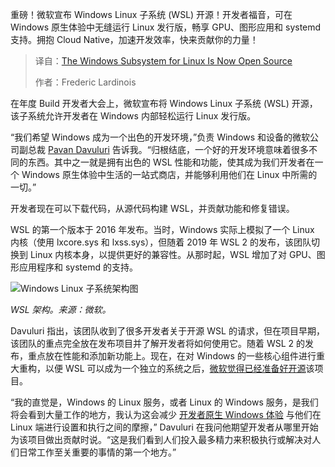 <!--
title: 适用于Linux的Windows子系统现已开源
cover: https://cdn.thenewstack.io/media/2025/05/1e9dffe9-img_20160925_175258-scaled.jpg
summary: 重磅！微软宣布 Windows Linux 子系统 (WSL) 开源！开发者福音，可在 Windows 原生体验中无缝运行 Linux 发行版，畅享 GPU、图形应用和 systemd 支持。拥抱 Cloud Native，加速开发效率，快来贡献你的力量！
-->

重磅！微软宣布 Windows Linux 子系统 (WSL) 开源！开发者福音，可在 Windows 原生体验中无缝运行 Linux 发行版，畅享 GPU、图形应用和 systemd 支持。拥抱 Cloud Native，加速开发效率，快来贡献你的力量！

> 译自：[The Windows Subsystem for Linux Is Now Open Source](https://thenewstack.io/the-windows-subsystem-for-linux-is-now-open-source/)
> 
> 作者：Frederic Lardinois

在年度 Build 开发者大会上，微软宣布将 Windows Linux 子系统 (WSL) 开源，该子系统允许开发者在 Windows 内部轻松运行 Linux 发行版。

“我们希望 Windows 成为一个出色的开发环境，”负责 Windows 和设备的微软公司副总裁 [Pavan Davuluri](https://www.linkedin.com/in/pavand/) 告诉我。“归根结底，一个好的开发环境意味着很多不同的东西。其中之一就是拥有出色的 WSL 性能和功能，使其成为我们开发者在一个 Windows 原生体验中生活的一站式商店，并能够利用他们在 Linux 中所需的一切。”

开发者现在可以下载代码，从源代码构建 WSL，并贡献功能和修复错误。

WSL 的第一个版本于 2016 年发布。当时，Windows 实际上模拟了一个 Linux 内核（使用 lxcore.sys 和 lxss.sys），但随着 2019 年 WSL 2 的发布，该团队切换到 Linux 内核本身，以提供更好的兼容性。从那时起，WSL 增加了对 GPU、图形应用程序和 systemd 的支持。

![Windows Linux 子系统架构图](https://cdn.thenewstack.io/media/2025/05/c9bc2541-screenshot-2025-05-16-at-12.58.03%E2%80%AFpm.png)

*WSL 架构。来源：微软。*

Davuluri 指出，该团队收到了很多开发者关于开源 WSL 的请求，但在项目早期，该团队的重点完全放在发布项目并了解开发者将如何使用它。随着 WSL 2 的发布，重点放在性能和添加新功能上。现在，在对 Windows 的一些核心组件进行重大重构，以便 WSL 可以成为一个独立的系统之后，[微软觉得已经准备好开源](https://thenewstack.io/microsoft-open-sources-openhcl-a-linux-based-paravisor/)该项目。

“我的直觉是，Windows 的 Linux 服务，或者 Linux 的 Windows 服务，是我们将会看到大量工作的地方，我认为这会减少 [开发者原生 Windows 体验](https://thenewstack.io/how-the-developer-experience-is-changing-with-cloud-native/) 与他们在 Linux 端进行设置和执行之间的摩擦，” Davuluri 在我问他期望开发者从哪里开始为该项目做出贡献时说。“这是我们看到人们投入最多精力来积极执行或解决对人们日常工作至关重要的事情的第一个地方。”